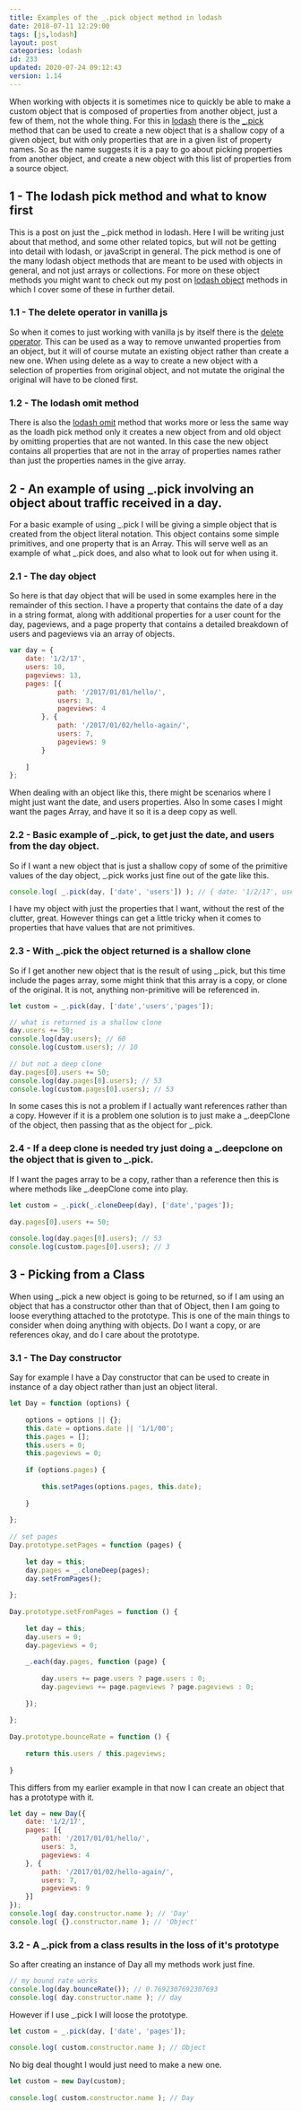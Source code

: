```yaml
---
title: Examples of the _.pick object method in lodash
date: 2018-07-11 12:29:00
tags: [js,lodash]
layout: post
categories: lodash
id: 233
updated: 2020-07-24 09:12:43
version: 1.14
---
```


When working with objects it is sometimes nice to quickly be able to make a custom object that is composed of properties from another object, just a few of them, not the whole thing. For this in [lodash](https://lodash.com/) there is the [\_.pick](https://lodash.com/docs/4.17.10#pick) method that can be used to create a new object that is a shallow copy of a given object, but with only properties that are in a given list of property names. So as the name suggests it is a pay to go about picking properties from another object, and create a new object with this list of properties from a source object.


<!-- more -->

## 1 - The lodash pick method and what to know first

This is a post on just the \_.pick method in lodash. Here I will be writing just about that method, and some other related topics, but will not be getting into detail with lodash, or javaScript in general. The pick method is one of the many lodash object methods that are meant to be used with objects in general, and not just arrays or collections. For more on these object methods you might want to check out my post on [lodash object](/2019/02/13/lodash_object/) methods in which I cover some of these in further detail.

### 1.1 - The delete operator in vanilla js

So when it comes to just working with vanilla js by itself there is the [delete operator](/2019/02/20/js-javascript-delete/). This can be used as a way to remove unwanted properties from an object, but it will of course mutate an existing object rather than create a new one. When using delete as a way to create a new object with a selection of properties from original object, and not mutate the original the original will have to be cloned first.

### 1.2 - The lodash omit method

There is also the [lodash omit](/2019/08/19/lodash_omit/) method that works more or less the same way as the loadh pick method only it creates a new object from and old object by omitting properties that are not wanted. In this case the new object contains all properties that are not in the array of properties names rather than just the properties names in the give array.

## 2 - An example of using \_.pick involving an object about traffic received in a day.

For a basic example of using \_.pick I will be giving a simple object that is created from the object literal notation. This object contains some simple primitives, and one property that is an Array. This will serve well as an example of what \_.pick does, and also what to look out for when using it.

### 2.1 - The day object

So here is that day object that will be used in some examples here in the remainder of this section. I have a property that contains the date of a day in a string format, along with additional properties for a user count for the day, pageviews, and a page property that contains a detailed breakdown of users and pageviews via an array of objects.
```js
var day = {
    date: '1/2/17',
    users: 10,
    pageviews: 13,
    pages: [{
            path: '/2017/01/01/hello/',
            users: 3,
            pageviews: 4
        }, {
            path: '/2017/01/02/hello-again/',
            users: 7,
            pageviews: 9
        }
 
    ]
};
```

When dealing with an object like this, there might be scenarios where I might just want the date, and users properties. Also In some cases I might want the pages Array, and have it so it is a deep copy as well.

### 2.2 - Basic example of \_.pick, to get just the date, and users from the day object.

So if I want a new object that is just a shallow copy of some of the primitive values of the day object, \_.pick works just fine out of the gate like this.

```js
console.log( _.pick(day, ['date', 'users']) ); // { date: '1/2/17', users: 10 }
```

I have my object with just the properties that I want, without the rest of the clutter, great. However things can get a little tricky when it comes to properties that have values that are not primitives.

### 2.3 - With \_.pick the object returned is a shallow clone

So if I get another new object that is the result of using \_.pick, but this time include the pages array, some might think that this array is a copy, or clone of the original. It is not, anything non-primitive will be referenced in.

```js
let custom = _.pick(day, ['date','users','pages']);

// what is returned is a shallow clone
day.users += 50;
console.log(day.users); // 60
console.log(custom.users); // 10
 
// but not a deep clone
day.pages[0].users += 50;
console.log(day.pages[0].users); // 53
console.log(custom.pages[0].users); // 53
```

In some cases this is not a problem if I actually want references rather than a copy. However if it is a problem one solution is to just make a \_.deepClone of the object, then passing that as the object for \_.pick.

### 2.4 - If a deep clone is needed try just doing a \_.deepclone on the object that is given to \_.pick.

If I want the pages array to be a copy, rather than a reference then this is where methods like \_.deepClone come into play.

```js
let custom = _.pick(_.cloneDeep(day), ['date','pages']);
 
day.pages[0].users += 50;
 
console.log(day.pages[0].users); // 53
console.log(custom.pages[0].users); // 3
```

## 3 - Picking from a Class

When using \_.pick a new object is going to be returned, so if I am using an object that has a constructor other than that of Object, then I am going to loose everything attached to the prototype. This is one of the main things to consider when doing anything with objects. Do I want a copy, or are references okay, and do I care about the prototype.

### 3.1 - The Day constructor

Say for example I have a Day constructor that can be used to create in instance of a day object rather than just an object literal.

```js
let Day = function (options) {
 
    options = options || {};
    this.date = options.date || '1/1/00';
    this.pages = [];
    this.users = 0;
    this.pageviews = 0;
 
    if (options.pages) {
 
        this.setPages(options.pages, this.date);
 
    }
 
};
 
// set pages
Day.prototype.setPages = function (pages) {
 
    let day = this;
    day.pages = _.cloneDeep(pages);
    day.setFromPages();
 
};
 
Day.prototype.setFromPages = function () {
 
    let day = this;
    day.users = 0;
    day.pageviews = 0;
 
    _.each(day.pages, function (page) {
 
        day.users += page.users ? page.users : 0;
        day.pageviews += page.pageviews ? page.pageviews : 0;
 
    });
 
};
 
Day.prototype.bounceRate = function () {
 
    return this.users / this.pageviews;
 
}
```

This differs from my earlier example in that now I can create an object that has a prototype with it.

```js
let day = new Day({
    date: '1/2/17',
    pages: [{
        path: '/2017/01/01/hello/',
        users: 3,
        pageviews: 4
    }, {
        path: '/2017/01/02/hello-again/',
        users: 7,
        pageviews: 9
    }]
});
console.log( day.constructor.name ); // 'Day'
console.log( {}.constructor.name ); // 'Object'
```

### 3.2 - A \_.pick from a class results in the loss of it's prototype

So after creating an instance of Day all my methods work just fine.

```js
// my bound rate works
console.log(day.bounceRate()); // 0.7692307692307693
console.log( day.constructor.name ); // day
```

However if I use \_.pick I will loose the prototype.

```js
let custom = _.pick(day, ['date', 'pages']);
 
console.log( custom.constructor.name ); // Object
```

No big deal thought I would just need to make a new one.

```js
let custom = new Day(custom);
 
console.log( custom.constructor.name ); // Day
```
